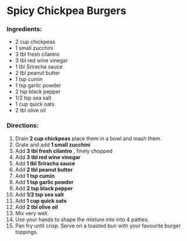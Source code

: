 # Spicy Chickpea Burgers 

### Ingredients: 
* 2 cup chickpeas
* 1 small zucchini
* 3 tbl fresh cilantro
* 3 tbl red wine vinegar
* 1 tbl Sriracha sauce
* 2 tbl peanut butter
* 1 tsp cumin
* 1 tsp garlic powder
* 2 tsp black pepper
* 1/2 tsp sea salt
* 1 cup quick oats
* 2 tbl olive oil

### Directions: 
1. Drain **2 cup chickpeas** place them in a bowl and mash them. 
2. Grate and add **1 small zucchini** 
3. Add **3 tbl fresh cilantro** , finely chopped 
4. Add **3 tbl red wine vinegar** 
5. Add **1 tbl Sriracha sauce** 
6. Add **2 tbl peanut butter** 
7. Add **1 tsp cumin** 
8. Add **1 tsp garlic powder** 
9. Add **2 tsp black pepper** 
10. Add **1/2 tsp sea salt** 
11. Add **1 cup quick oats** 
12. Add **2 tbl olive oil** 
13. Mix very well. 
14. Use your hands to shape the mixture into into 4 patties. 
15. Pan fry until crisp. Serve on a toasted bun with your favourite burger toppings. 
